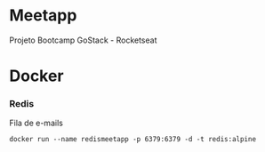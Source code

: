 # Meetapp

Projeto Bootcamp GoStack - Rocketseat

# Docker

### Redis

Fila de e-mails

`docker run --name redismeetapp -p 6379:6379 -d -t redis:alpine`
